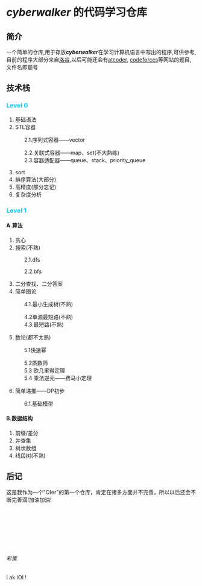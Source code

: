 # ___cyberwalker___ 的代码学习仓库

## 简介

一个简单的仓库,用于存放***cyberwalker***在学习计算机语言中写出的程序,可供参考,     
目前的程序大部分来自[洛谷](https://www.luogu.com.cn/),以后可能还会有[atcoder](http://atcoder.jp/), [codeforces](https://codeforces.com/)等网站的题目,文件名即题号    

## 技术栈
### <span style="text-align:center;color:#00ccff">Level 0</span>

<ol>
<li> 基础语法 </li>
<li> STL容器</li>
<ol>
2.1.序列式容器——vector    

2.2.关联式容器——map、set(不大熟练)    
2.3.容器适配器——queue、stack、priority_queue</ol>
<li>sort</li>
<li>排序算法(大部分)</li>
<li>高精度(部分忘记)</li>
<li>复杂度分析</li>
</ol>

### <span style="text-align:center;color:#00ccff">Level 1</span>

#### A.算法
<ol>
<li>贪心</li>
<li>搜索(不熟)</li>
<ol>
2.1.dfs    

2.2.bfs
</ol>
<li>二分查找、二分答案</li>
<li>简单图论</li>
<ol>
4.1.最小生成树(不熟)    

4.2单源最短路(不熟)   
4.3.最短路(不熟)</ol>
<li>数论(都不太熟)</li>
<ol>
5.1快速幂    

5.2质数筛    
5.3 欧几里得定理    
5.4 乘法逆元——费马小定理
</ol>
<li>简单递推——DP初步</li>
<ol>
6.1.基础模型
</ol>
</ol>

#### B.数据结构
<ol>
<li>前缀/差分</li>
<li>并查集</li>
<li>树状数组</li>
<li>线段树(不熟)</li>
</ol>


## 后记
这是我作为一个"OIer"的第一个仓库，肯定在诸多方面并不完善，所以以后还会不断完善滴!加油加油!

</br>
</br>
</br>
</br>
</br>
</br>

###### 彩蛋
I ak IOI !